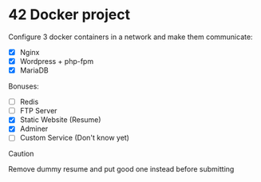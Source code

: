 # 42 Docker project
Configure 3 docker containers in a network and make them communicate:
- [x] Nginx
- [x] Wordpress + php-fpm
- [x] MariaDB

Bonuses:
- [ ] Redis
- [ ] FTP Server
- [x] Static Website (Resume)
- [x] Adminer
- [ ] Custom Service (Don't know yet)

> [!CAUTION]
> Remove dummy resume and put good one instead before submitting

